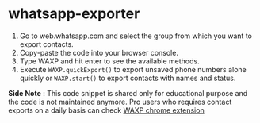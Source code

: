 # whatsapp-exporter

1. Go to web.whatsapp.com and select the group from which you want to export contacts.
2. Copy-paste the code into your browser console.
3. Type WAXP and hit enter to see the available methods.
4. Execute `WAXP.quickExport()` to export unsaved phone numbers alone quickly or `WAXP.start()` to export contacts with names and status.

**Side Note** : This code snippet is shared only for educational purpose and the code is not maintained anymore. Pro users who requires contact exports on a daily basis can check [WAXP chrome extension](https://chrome.google.com/webstore/detail/waxp-contacts-exporter-fo/mdpelimehdooponahfdneckpfnooebii?hl=en)
